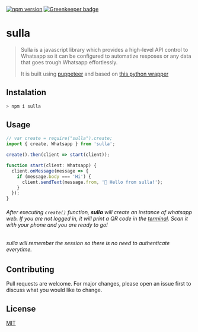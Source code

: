 [![npm version](https://img.shields.io/npm/v/sulla.svg?color=%2378e08f)](https://www.npmjs.com/package/sulla)
[![Greenkeeper badge](https://badges.greenkeeper.io/danielcardeenas/sulla.svg)](https://greenkeeper.io/)

# sulla

> Sulla is a javascript library which provides a high-level API control to Whatsapp so it can be configured to automatize resposes or any data that goes trough Whatsapp effortlessly. 
>
> It is built using [puppeteer](https://github.com/GoogleChrome/puppeteer) and based on [this python wrapper](https://github.com/mukulhase/WebWhatsapp-Wrapper)


## Instalation

```bash
> npm i sulla
```

## Usage

```javascript
// var create = require("sulla").create;
import { create, Whatsapp } from 'sulla';

create().then(client => start(client));

function start(client: Whatsapp) {
  client.onMessage(message => {
    if (message.body === 'Hi') {
      client.sendText(message.from, '👋 Hello from sulla!');
    }
  });
}
```

###### After executing `create()` function, **sulla** will create an instance of whatsapp web. If you are not logged in, it will print a QR code in the [terminal](https://i.imgur.com/g8QvERI.png). Scan it with your phone and you are ready to go!

###### sulla will remember the session so there is no need to authenticate everytime.


## Contributing
Pull requests are welcome. For major changes, please open an issue first to discuss what you would like to change.

## License
[MIT](https://choosealicense.com/licenses/mit/)
